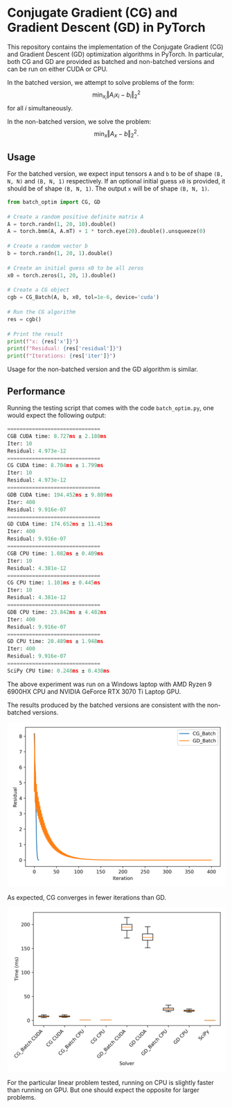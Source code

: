 Conjugate Gradient (CG) and Gradient Descent (GD) in PyTorch
============================================================

This repository contains the implementation of the Conjugate Gradient (CG) and Gradient Descent (GD) optimization algorithms in PyTorch. 
In particular, both CG and GD are provided as batched and non-batched versions and can be run on either CUDA or CPU. 

In the batched version, we attempt to solve problems of the form: $$\min_{x_i} \Vert A_ix_i - b_i \Vert_2^2$$ for all $i$ simultaneously.

In the non-batched version, we solve the problem: $$\min_x \Vert A_x - b \Vert_2^2.$$

Usage
-----
For the batched version, we expect input tensors `A` and `b` to be of shape `(B, N, N)` and `(B, N, 1)` respectively. If an optional initial guess `x0` is provided, it should be of shape `(B, N, 1)`. The output `x` will be of shape `(B, N, 1)`.

```python
from batch_optim import CG, GD

# Create a random positive definite matrix A
A = torch.randn(1, 20, 10).double()
A = torch.bmm(A, A.mT) + 1 * torch.eye(20).double().unsqueeze(0)

# Create a random vector b
b = torch.randn(1, 20, 1).double()

# Create an initial guess x0 to be all zeros
x0 = torch.zeros(1, 20, 1).double()

# Create a CG object
cgb = CG_Batch(A, b, x0, tol=1e-6, device='cuda')

# Run the CG algorithm
res = cgb()

# Print the result
print(f"x: {res['x']}")
print(f"Residual: {res['residual']}")
print(f"Iterations: {res['iter']}")
```

Usage for the non-batched version and the GD algorithm is similar. 

Performance
-----------

Running the testing script that comes with the code `batch_optim.py`, one would expect the following output:

```python
==============================
CGB CUDA time: 8.727ms ± 2.180ms
Iter: 10
Residual: 4.973e-12
==============================
CG CUDA time: 8.704ms ± 1.799ms
Iter: 10
Residual: 4.973e-12
==============================
GDB CUDA time: 194.452ms ± 9.889ms
Iter: 400
Residual: 9.916e-07
==============================
GD CUDA time: 174.652ms ± 11.413ms
Iter: 400
Residual: 9.916e-07
==============================
CGB CPU time: 1.082ms ± 0.409ms
Iter: 10
Residual: 4.381e-12
==============================
CG CPU time: 1.101ms ± 0.445ms
Iter: 10
Residual: 4.381e-12
==============================
GDB CPU time: 23.842ms ± 4.482ms
Iter: 400
Residual: 9.916e-07
==============================
GD CPU time: 20.489ms ± 1.948ms
Iter: 400
Residual: 9.916e-07
==============================
SciPy CPU time: 0.248ms ± 0.438ms
```

The above experiment was run on a Windows laptop with AMD Ryzen 9 6900HX CPU and NVIDIA GeForce RTX 3070 Ti Laptop GPU. 

The results produced by the batched versions are consistent with the non-batched versions. 

![resid_iter](resid_iter.png)

As expected, CG converges in fewer iterations than GD. 

![time_solver](time_solver.png)

For the particular linear problem tested, running on CPU is slightly faster than running on GPU. But one should expect the opposite for larger problems.
